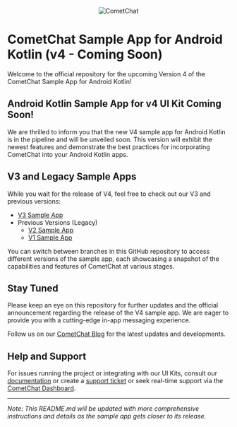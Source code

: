 <p align="center">
  <img alt="CometChat" src="https://assets.cometchat.io/website/images/logos/banner.png">
</p>


# CometChat Sample App for Android Kotlin (v4 - Coming Soon)

Welcome to the official repository for the upcoming Version 4 of the CometChat Sample App for Android Kotlin!

## Android Kotlin Sample App for v4 UI Kit Coming Soon!
We are thrilled to inform you that the new V4 sample app for Android Kotlin is in the pipeline and will be unveiled soon. This version will exhibit the newest features and demonstrate the best practices for incorporating CometChat into your Android Kotlin apps.

## V3 and Legacy Sample Apps
While you wait for the release of V4, feel free to check out our V3 and previous versions:

- [V3 Sample App](https://github.com/cometchat/cometchat-sample-app-android-kotlin/tree/v3)
- Previous Versions (Legacy)
  - [V2 Sample App](https://github.com/cometchat/cometchat-sample-app-android-kotlin/tree/v2-legacy)
  - [V1 Sample App](https://github.com/cometchat/cometchat-sample-app-android-kotlin/tree/v1-legacy)

You can switch between branches in this GitHub repository to access different versions of the sample app, each showcasing a snapshot of the capabilities and features of CometChat at various stages.

## Stay Tuned
Please keep an eye on this repository for further updates and the official announcement regarding the release of the V4 sample app. We are eager to provide you with a cutting-edge in-app messaging experience.

Follow us on our [CometChat Blog](https://www.cometchat.com/blog) for the latest updates and developments.

## Help and Support
For issues running the project or integrating with our UI Kits, consult our [documentation](https://www.cometchat.com/docs/android-uikit/overview) or create a [support ticket](https://help.cometchat.com/hc/en-us) or seek real-time support via the [CometChat Dashboard](http://app.cometchat.com/).

---

*Note: This README.md will be updated with more comprehensive instructions and details as the sample app gets closer to its release.*
